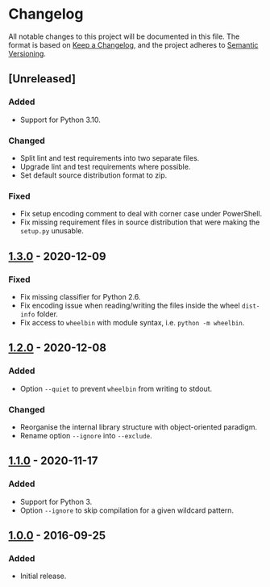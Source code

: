 # Changelog

All notable changes to this project will be documented in this file. The format
is based on [Keep a Changelog](https://keepachangelog.com/en/1.0.0/), and the
project adheres to [Semantic Versioning](https://semver.org/spec/v2.0.0.html).

## [Unreleased]

### Added
- Support for Python 3.10.

### Changed
- Split lint and test requirements into two separate files.
- Upgrade lint and test requirements where possible.
- Set default source distribution format to zip.

### Fixed
- Fix setup encoding comment to deal with corner case under PowerShell.
- Fix missing requirement files in source distribution that were making
  the `setup.py` unusable.

## [1.3.0] - 2020-12-09

### Fixed
- Fix missing classifier for Python 2.6.
- Fix encoding issue when reading/writing the files inside the wheel
  `dist-info` folder.
- Fix access to `wheelbin` with module syntax, i.e. `python -m wheelbin`.

## [1.2.0] - 2020-12-08

### Added
- Option `--quiet` to prevent `wheelbin` from writing to stdout.

### Changed
- Reorganise the internal library structure with object-oriented paradigm.
- Rename option `--ignore` into `--exclude`.

## [1.1.0] - 2020-11-17

### Added
- Support for Python 3.
- Option `--ignore` to skip compilation for a given wildcard pattern.

## [1.0.0] - 2016-09-25

### Added
- Initial release.


[1.3.0]:
https://github.com/molinav/wheelbin/compare/v1.2.0..v1.3.0
[1.2.0]:
https://github.com/molinav/wheelbin/compare/v1.1.0..v1.2.0
[1.1.0]:
https://github.com/molinav/wheelbin/compare/v1.0.0..v1.1.0
[1.0.0]:
https://github.com/molinav/wheelbin/tree/v1.0.0
